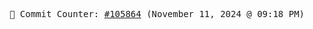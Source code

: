 <p align="center">
    <samp>
        📮 Commit Counter: <a href="https://github.com/Javascript-void0/Javascript-void0/commits/main">#105864</a> (November 11, 2024 @ 09:18 PM)
    </samp>
</p>